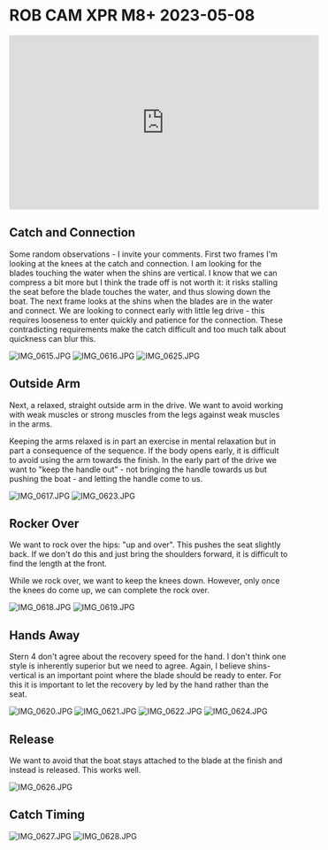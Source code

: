 
# ROB CAM XPR M8+ 2023-05-08

<iframe width="560" height="315" src="https://www.youtube.com/embed/ROtChK-A2IY" title="YouTube video player" frameborder="0" allow="accelerometer; autoplay; clipboard-write; encrypted-media; gyroscope; picture-in-picture; web-share" allowfullscreen></iframe>

## Catch and Connection

Some random observations - I invite your comments. First two frames I'm
looking at the knees at the catch and connection. I am looking for the
blades touching the water when the shins are vertical. I know that we
can compress a bit more but I think the trade off is not worth it: it
risks stalling the seat before the blade touches the water, and thus
slowing down the boat. The next frame looks at the shins when the blades
are in the water and connect.  We are looking to connect early with
little leg drive - this requires looseness to enter quickly and patience
for the connection. These contradicting requirements make the catch
difficult and too much talk about quickness can blur this.

![IMG_0615.JPG](IMG_0615.JPG)
![IMG_0616.JPG](IMG_0616.JPG)
![IMG_0625.JPG](IMG_0625.JPG)

## Outside Arm

Next, a relaxed, straight outside arm in the drive. We want to avoid
working with weak muscles or strong muscles from the legs against weak
muscles in the arms. 

Keeping the arms relaxed is in part an exercise in mental relaxation but
in part a consequence of the sequence. If the body opens early, it is
difficult to avoid using the arm towards the finish. In the early part
of the drive we want to "keep the handle out" - not bringing the handle
towards us but pushing the boat - and letting the handle come to us.

![IMG_0617.JPG](IMG_0617.JPG)
![IMG_0623.JPG](IMG_0623.JPG)

## Rocker Over

We want to rock over the hips: "up and over". This pushes the seat
slightly back. If we don't do this and just bring the shoulders forward,
it is difficult to find the length at the front.

While we rock over, we want to keep the knees down. However, only once the
knees do come up, we can complete the rock over.

![IMG_0618.JPG](IMG_0618.JPG)
![IMG_0619.JPG](IMG_0619.JPG)

## Hands Away

Stern 4 don't agree about the recovery speed for the hand. I don't think
one style is inherently superior but we need to agree. Again, I believe
shins-vertical is an important point where the blade should be ready to
enter. For this it is important to let the recovery by led by the hand
rather than the seat.

![IMG_0620.JPG](IMG_0620.JPG)
![IMG_0621.JPG](IMG_0621.JPG)
![IMG_0622.JPG](IMG_0622.JPG)
![IMG_0624.JPG](IMG_0624.JPG)

## Release

We want to avoid that the boat stays attached to the blade at the finish
and instead is released. This works well. 

![IMG_0626.JPG](IMG_0626.JPG)

## Catch Timing

![IMG_0627.JPG](IMG_0627.JPG)
![IMG_0628.JPG](IMG_0628.JPG)

